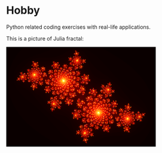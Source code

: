 # Hobby

Python related coding exercises with real-life applications.

This is a picture of Julia fractal:

<img src="Julia/julia.png" width="400"/>
